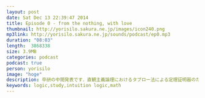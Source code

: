 ```yaml
---
layout: post
date: Sat Dec 13 22:39:47 2014
title: Episode 0 - from the nothing, with love
thumbnail: http://yorisilo.sakura.ne.jp/images/icon240.png
mp3link: http://yorisilo.sakura.ne.jp/sounds/podcast/ep0.mp3
duration: "08:03"
length:  3868338
size: 3.9MB
categories: podcast
podcast: true
person: yorisilo
image: "hoge"
description: 卒研の中間発表です．直観主義論理におけるタブロー法による定理証明器のためのアルゴリズムの開発についての発表なのですが，ほぼ，直観主義論理とタブロー法の解説だけをしてるだけのアレな内容でお茶を濁したやつです．
keywords: logic,study,intuition logic,math
---
```

